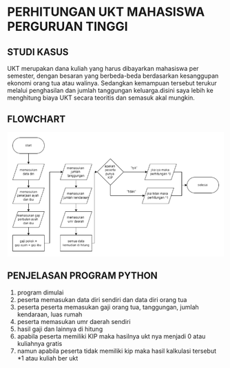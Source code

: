 # PERHITUNGAN UKT MAHASISWA PERGURUAN TINGGI

## STUDI KASUS
UKT merupakan dana kuliah yang harus dibayarkan mahasiswa per semester, dengan besaran yang berbeda-beda berdasarkan kesanggupan ekonomi orang tua atau walinya. Sedangkan kemampuan tersebut terukur melalui  penghasilan dan jumlah tanggungan keluarga.disini saya lebih ke menghitung biaya UKT secara teoritis dan semasuk akal mungkin.

## FLOWCHART
![flowchart](flowchart.png)

## PENJELASAN PROGRAM PYTHON
1.  program dimulai
2.  peserta memasukan data diri sendiri dan data diri orang tua
3.  peserta peserta memasukan gaji orang tua, tanggungan, jumlah kendaraan, luas rumah
4.  peserta memasukan umr daerah sendiri
5.  hasil gaji dan lainnya di hitung
6.  apabila peserta memiliki KIP maka hasilnya ukt nya menjadi 0 atau kuliahnya gratis
7.  namun apabila peserta tidak memiliki kip maka hasil kalkulasi tersebut *1 atau kuliah ber ukt
